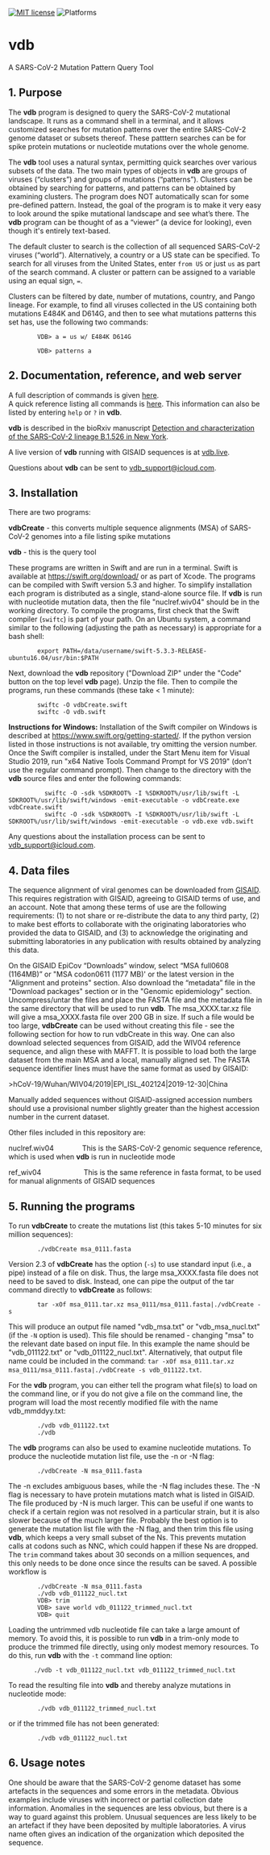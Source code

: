 [![MIT license](https://img.shields.io/badge/License-MIT-blue.svg)](https://opensource.org/licenses/MIT)
![Platforms](https://img.shields.io/badge/platforms-macOS%20%7C%20Linux%20%7C%20Windows-lightgrey)
# vdb
A SARS-CoV-2 Mutation Pattern Query Tool

## 1. Purpose

The **vdb** program is designed to query the SARS-CoV-2 mutational landscape. It runs as a command shell in a terminal, and it allows customized searches for mutation patterns over the entire SARS-CoV-2 genome dataset or subsets thereof. These patttern searches can be for spike protein mutations or nucleotide mutations over the whole genome.

The **vdb** tool uses a natural syntax, permitting quick searches over various subsets of the data. The two main types of objects in **vdb** are groups of viruses (“clusters”) and groups of mutations (“patterns”). Clusters can be obtained by searching for patterns, and patterns can be obtained by examining clusters. The program does NOT automatically scan for some pre-defined pattern. Instead, the goal of the program is to make it very easy to look around the spike mutational landscape and see what’s there. The **vdb** program can be thought of as a “viewer” (a device for looking), even though it's entirely text-based.

The default cluster to search is the collection of all sequenced SARS-CoV-2 viruses (“world”). Alternatively, a country or a US state can be specified.
To search for all viruses from the United States, enter `from US` or just `us` as part of the search command. A cluster or pattern can be assigned to a variable using an equal sign, `=`.
            
Clusters can be filtered by date, number of mutations, country, and Pango lineage. For example, to find all viruses collected in the US containing both mutations E484K and D614G, and then to see what mutations patterns this set has, use the following two commands:

            VDB> a = us w/ E484K D614G

            VDB> patterns a

## 2. Documentation, reference, and web server

A full description of commands is given [here](Documentation.md).  
A quick reference listing all commands is [here](Quick_Reference.md). This information can also be listed by entering `help` or `?` in **vdb**.  

**vdb** is described in the bioRxiv manuscript [Detection and characterization of the SARS-CoV-2 lineage B.1.526 in New York](https://www.biorxiv.org/content/10.1101/2021.02.14.431043v3).  

A live version of **vdb** running with GISAID sequences is at [vdb.live](http://vdb.live).

Questions about **vdb** can be sent to vdb_support@icloud.com.

## 3. Installation

There are two programs:

**vdbCreate** - this converts multiple sequence alignments (MSA) of SARS-CoV-2 genomes into a file listing spike mutations

**vdb** - this is the query tool

These programs are written in Swift and are run in a terminal. Swift is available at https://swift.org/download/ or as part of Xcode. The programs can be compiled with Swift version 5.3 and higher. To simplify installation each program is distributed as a single, stand-alone source file. If **vdb** is run with nucleotide mutation data, then the file "nuclref.wiv04" should be in the working directory.
To compile the programs, first check that the Swift compiler (`swiftc`) is part of your path. On an Ubuntu system, a command similar to the following (adjusting the path as necessary) is appropriate for a bash shell:

            export PATH=/data/username/swift-5.3.3-RELEASE-ubuntu16.04/usr/bin:$PATH

Next, download the **vdb** repository ("Download ZIP" under the "Code" button on the top level **vdb** page). Unzip the file. Then to compile the programs, run these commands (these take < 1 minute):

            swiftc -O vdbCreate.swift
            swiftc -O vdb.swift
            
**Instructions for Windows:** Installation of the Swift compiler on Windows is described at https://www.swift.org/getting-started/. If the python version listed in those instructions is not available, try omitting the version number. Once the Swift compiler is installed, under the Start Menu item for Visual Studio 2019, run "x64 Native Tools Command Prompt for VS 2019" (don't use the regular command prompt). Then change to the directory with the **vdb** source files and enter the following commands:

              swiftc -O -sdk %SDKROOT% -I %SDKROOT%/usr/lib/swift -L SDKROOT%/usr/lib/swift/windows -emit-executable -o vdbCreate.exe vdbCreate.swift
              swiftc -O -sdk %SDKROOT% -I %SDKROOT%/usr/lib/swift -L SDKROOT%/usr/lib/swift/windows -emit-executable -o vdb.exe vdb.swift

Any questions about the installation process can be sent to vdb_support@icloud.com.

## 4. Data files

The sequence alignment of viral genomes can be downloaded from [GISAID](https://www.gisaid.org). This requires registration with GISAID, agreeing to GISAID terms of use, and an account. Note that among these terms of use are the following requirements: (1) to not share or re-distribute the data to any third party, (2) to make best efforts to collaborate with the originating laboratories who provided the data to GISAID, and (3) to acknowledge the originating and submitting laboratories in any publication with results obtained by analyzing this data.  

On the GISAID EpiCov “Downloads” window, select “MSA full0608 (1164MB)” or "MSA codon0611 (1177 MB)' or the latest version in the "Alignment and proteins" section.
Also download the “metadata” file in the "Download packages" section or in the "Genomic epidemiology" section. Uncompress/untar the files and place the FASTA file and the metadata file in the same directory that will be used to run **vdb**. The msa_XXXX.tar.xz file will give a msa_XXXX.fasta file over 200 GB in size. If such a file would be too large, **vdbCreate** can be used without creating this file - see the following section for how to run vdbCreate in this way. One can also download selected sequences from GISAID, add the WIV04 reference sequence, and align these with MAFFT. It is possible to load both the large dataset from the main MSA and a local, manually aligned set. The FASTA sequence identifier lines must have the same format as used by GISAID:

\>hCoV-19/Wuhan/WIV04/2019|EPI_ISL_402124|2019-12-30|China

Manually added sequences without GISAID-assigned accession numbers should use a provisional number slightly greater than the highest accession number in the current dataset.

Other files included in this repository are:

nuclref.wiv04    This is the SARS-CoV-2 genomic sequence reference, which is used when **vdb** is run in nucleotide mode

ref_wiv04      This is the same reference in fasta format, to be used for manual alignments of GISAID sequences

## 5. Running the programs

To run **vdbCreate** to create the mutations list (this takes 5-10 minutes for six million sequences):

            ./vdbCreate msa_0111.fasta

Version 2.3 of **vdbCreate** has the option (`-s`) to use standard input (i.e., a pipe) instead of a file on disk. Thus, the large msa_XXXX.fasta file does not need to be saved to disk. Instead, one can pipe the output of the tar command directly to **vdbCreate** as follows:

            tar -xOf msa_0111.tar.xz msa_0111/msa_0111.fasta|./vdbCreate -s

This will produce an output file named "vdb_msa.txt" or "vdb_msa_nucl.txt" (if the `-N` option is used). This file should be renamed - changing "msa" to the relevant date based on input file. In this example the name should be "vdb_011122.txt" or "vdb_011122_nucl.txt". Alternatively, that output file name could be included in the command: `tar -xOf msa_0111.tar.xz msa_0111/msa_0111.fasta|./vdbCreate -s vdb_011122.txt`.

For the **vdb** program, you can either tell the program what file(s) to load on the command line, or if you do not give a file on the command line, the program will load the most recently modified file with the name vdb_mmddyy.txt:

            ./vdb vdb_011122.txt
            ./vdb

The **vdb** programs can also be used to examine nucleotide mutations. To produce the nucleotide mutation list file, use the -n or -N flag:

            ./vdbCreate -N msa_0111.fasta

The -n excludes ambiguous bases, while the -N flag includes these. The -N flag is necessary to have protein mutations match what is listed in GISAID. The file produced by -N is much larger. This can be useful if one wants to check if a certain region was not resolved in a particular strain, but it is also slower because of the much larger file. Probably the best option is to generate the mutation list file with the -N flag, and then trim this file using **vdb**, which keeps a very small subset of the Ns. This prevents mutation calls at codons such as NNC, which could happen if these Ns are dropped. The `trim` command takes about 30 seconds on a million sequences, and this only needs to be done once since the results can be saved. A possible workflow is  

            ./vdbCreate -N msa_0111.fasta  
            ./vdb vdb_011122_nucl.txt  
            VDB> trim  
            VDB> save world vdb_011122_trimmed_nucl.txt  
            VDB> quit  

Loading the untrimmed vdb nucleotide file can take a large amount of memory. To avoid this, it is possible to run **vdb** in a trim-only mode to produce the trimmed file directly, using only modest memory resources. To do this, run **vdb** with the `-t` command line option:

           ./vdb -t vdb_011122_nucl.txt vdb_011122_trimmed_nucl.txt

To read the resulting file into **vdb** and thereby analyze mutations in nucleotide mode:

            ./vdb vdb_011122_trimmed_nucl.txt
 
or if the trimmed file has not been generated:
 
            ./vdb vdb_011122_nucl.txt 

## 6. Usage notes

One should be aware that the SARS-CoV-2 genome dataset has some artefacts in the sequences and some errors in the metadata. Obvious examples include viruses with incorrect or partial collection date information. Anomalies in the sequences are less obvious, but there is a way to guard against this problem. Unusual sequences are less likely to be an artefact if they have been deposited by multiple laboratories. A virus name often gives an indication of the organization which deposited the sequence.
